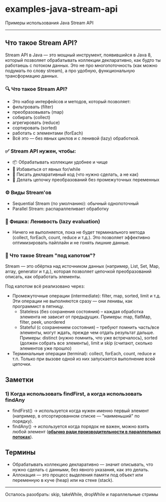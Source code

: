 # examples-java-stream-api
Примеры использования Java Stream API

___

## Что такое Stream API?
Stream API в Java — это мощный инструмент, появившийся в Java 8, который позволяет обрабатывать коллекции декларативно,
как будто ты работаешь с потоком данных. Это не про многопоточность (как можно подумать по слову stream), а про удобную,
функциональную трансформацию данных.

### 🔍 Что такое Stream API?
- Это набор интерфейсов и методов, который позволяет:
- фильтровать (filter)
- преобразовывать (map)
- собирать (collect)
- агрегировать (reduce)
- сортировать (sorted)
- работать с элементами (forEach)
- Всё это — без явных циклов и с ленивой (lazy) обработкой.

### ✅ Stream API нужен, чтобы:
- 📦 Обрабатывать коллекции удобнее и чище
- 🔁 Избавиться от явных for/while
- 🧠 Писать декларативный код (что нужно сделать, а не как)
- 🧼 Делать цепочку преобразований без промежуточных переменных

### ⚙️ Виды Stream'ов
- Sequential Stream (по умолчанию): обычный однопоточный
- Parallel Stream: распараллеливает обработку

### 🧠 Фишка: Ленивость (lazy evaluation)
- Ничего не выполняется, пока не будет терминального метода (collect, forEach, count, reduce и т.д.). Это позволяет
  эффективно оптимизировать пайплайн и не гонять лишние данные.

### 🔩 Что такое Stream "под капотом"?
Stream — это обёртка над источником данных (например, List, Set, Map, array, generator и т.д.), которая позволяет
цепочкой преобразований описать, как обработать элементы.

Под капотом всё реализовано через:
- Промежуточные операции (intermediate): filter, map, sorted, limit и т.д. Эти операции не выполняются сразу — они ленивы, как программист в пятницу.
    - Stateless (без сохранения состояния) – каждая обработка элемента не зависит от предыдущих. Примеры: map, flatMap, filter, peek, unordered
    - Stateful (с сохранением состояния) – требуют помнить часть/все элементы, могут ждать, прежде чем отдать результат дальше. Примеры: distinct (нужно помнить, что уже встречалось), sorted (должен собрать все элементы), limit и skip (считают, сколько элементов уже прошло)
- Терминальные операции (terminal): collect, forEach, count, reduce и т.п. Только при вызове одной из них запускается выполнение всей цепочки.

## Заметки

### 1) Когда использовать findFirst, а когда использовать findAny
 - findFirst() → используется когда нужен именно первый элемент (например, в отсортированном списке — "наименьший" по порядку).
 - findAny() → используется когда порядок не важен, можно взять любой элемент (<b><u>обычно ради производительности в параллельных потоках</u></b>).

## Термины
- Обрабатывать коллекцию декларативно — значит описывать, что нужно сделать с данными,
  без явного указания, как это делать.
- Аллокация — это процесс выделения памяти под объект или переменную в куче (heap) или на стеке (stack).

___

Осталось разобрать: skip, takeWhile, dropWhile и параллельные стримы 